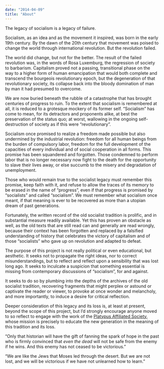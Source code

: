 ```yaml
---
date: "2014-04-09"
title: "About"
---
```


The legacy of socialism is a legacy of failure. 

Socialism, as an idea and as the movement it inspired, was born in the early 19th century. By the dawn of the 20th century that movement was poised to change the world through international revolution. But the revolution failed.

The world did change, but not for the better. The result of the failed revolution was, in the words of Rosa Luxemburg, the regression of society to barbarism. Capitalism proved not a passing, transitional phase on the way to a higher form of human emancipation that would both complete and transcend the bourgeois revolutionary epoch, but the degeneration of that revolutionary society, its collapse back into the bloody domination of man by man it had presumed to overcome.

We are now buried beneath the rubble of a catastrophe that has brought centuries of progress to ruin. To the extent that socialism is remembered at all, it is reduced to a grotesque mockery of its former self. “Socialism” has come to mean, for its detractors and proponents alike, at best the preservation of the status quo; at worst, wallowing in the ongoing self-destruction of society as if this were “revolutionary”.

Socialism once promised to realize a freedom made possible but also undermined by the industrial revolution: freedom for all human beings from the burden of compulsory labor, freedom for the full development of the capacities of every individual and of social cooperation in all forms. This promise has been squandered and forgotten. Those condemned to perform labor that is no longer necessary now fight to the death for the opportunity to slave their lives away, or else succumb to the misery and degradation of unemployment.

Those who would remain true to the socialist legacy must remember this promise, keep faith with it, and refuse to allow the traces of its memory to be erased in the name of “progress”, even if that progress is promised by “socialists” and called “socialism”. We must remember what socialism once meant, if that meaning is ever to be recovered as more than a utopian dream of past generations.

Fortunately, the written record of the old socialist tradition is prolific, and in substantial measure readily available. Yet this has proven an obstacle as well, as the old texts that are still read can and generally are read wrongly, because their context has been forgotten and replaced by a falsified understanding of history that celebrates the victory of capitalism and of those “socialists” who gave up on revolution and adapted to defeat.

The purpose of this project is not really political or even educational, but aesthetic. It seeks not to propagate the right ideas, nor to correct misunderstandings, but to reflect and reflect upon a sensibility that was lost long ago. It seeks to inculcate a suspicion that something essential is missing from contemporary discussions of “socialism”, for and against.

It seeks to do so by plumbing into the depths of the archives of the old socialist tradition, recovering fragments that might perplex or astound or captivate the reader or viewer, to provoke at once wonder and melancholy, and more importantly, to induce a desire for critical reflection. 

Deeper consideration of this legacy and its loss is, at least at present, beyond the scope of this project, but I’d strongly encourage anyone moved to so reflect to engage with the work of the [Platypus Affiliated Society](http://platypus1917.org/), whose mission is precisely to educate the new generation in the meaning of this tradition and its loss.

“Only that historian will have the gift of fanning the spark of hope in the past who is firmly convinced that *even the dead* will not be safe from the enemy if he wins. And this enemy has not ceased to be victorious.”

“We are like the Jews that Moses led through the desert. But we are not lost, and we will be victorious if we have not unlearned how to learn.”
